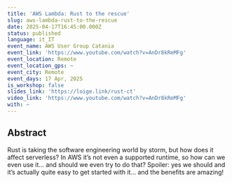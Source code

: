 ```yaml
---
title: 'AWS Lambda: Rust to the rescue'
slug: aws-lambda-rust-to-the-rescue
date: 2025-04-17T16:45:00.000Z
status: published
language: it_IT
event_name: AWS User Group Catania
event_link: 'https://www.youtube.com/watch?v=AnDr8kReMFg'
event_location: Remote
event_location_gps: ~
event_city: Remote
event_days: 17 Apr, 2025
is_workshop: false
slides_link: 'https://loige.link/rust-ct'
video_link: 'https://www.youtube.com/watch?v=AnDr8kReMFg'
with: ~
---
```


## Abstract

Rust is taking the software engineering world by storm, but how does it affect
serverless? In AWS it’s not even a supported runtime, so how can we even use it…
and should we even try to do that? Spoiler: yes we should and it’s actually
quite easy to get started with it… and the benefits are amazing!
